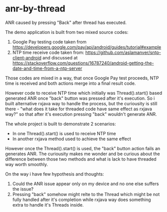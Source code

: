 # anr-by-thread
ANR caused by pressing "Back" after thread has executed.

The demo application is built from two mixed source codes:
1) Google Pay testing code taken from https://developers.google.com/pay/api/android/guides/tutorial#example
2) NTP time receive code taken from: https://github.com/aslamanver/sntp-client-android
and discussed at https://stackoverflow.com/questions/16787240/android-getting-the-date-and-time-from-a-ntp-server

Those codes are mixed in a way, that once Google Pay test proceeds, NTP time is received and both actions merge into a final result code.

However code to receive NTP time which initially was Thread().start() based generated ANR once "back" button was pressed after it's execution. So i built alternative rxjava way to handle the process, but the curiousity is still there - "what does it take for threaded code have same effect as rxjava way?" so that after it's execution pressing "back" wouldn't generate ANR.

The whole project is built to demonstrate 2 scenarios:
* In one Thread().start() is used to receive NTP time
* In another rxjava method used to achieve the same effect

However once the Thread().start() is used, the "back" button action fails an generates ANR.
The curiousity makes me wonder and be curious about the difference between those two methods and what is lack 
to have threaded way worth smoothly.

On the way i have few hypothesis and thoughts:
1) Could the ANR issue appear only on my device and no one else suffers the issue?
2) Pressing "back" somehow might relte to the Thread which might be not fully handled after it's completion
while rxjava way does something extra to handle it's Threads inside.
